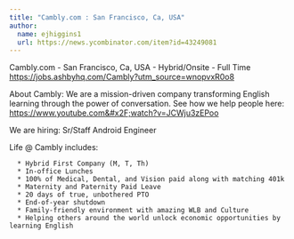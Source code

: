 ```yaml
---
title: "Cambly.com : San Francisco, Ca, USA"
author:
  name: ejhiggins1
  url: https://news.ycombinator.com/item?id=43249081
---
```

Cambly.com - San Francisco, Ca, USA - Hybrid&#x2F;Onsite - Full Time
<a href="https:&#x2F;&#x2F;jobs.ashbyhq.com&#x2F;Cambly?utm_source=wnopvxR0o8" rel="nofollow">https:&#x2F;&#x2F;jobs.ashbyhq.com&#x2F;Cambly?utm_source=wnopvxR0o8</a>

About Cambly: We are a mission-driven company transforming English learning through the power of conversation. See how we help people here: <a href="https:&#x2F;&#x2F;www.youtube.com&#x2F;watch?v=JCWju3zEPoo" rel="nofollow">https:&#x2F;&#x2F;www.youtube.com&#x2F;watch?v=JCWju3zEPoo</a>

We are hiring: Sr&#x2F;Staff Android Engineer

Life @ Cambly includes:

<pre><code>  * Hybrid First Company (M, T, Th)
  * In-office Lunches
  * 100% of Medical, Dental, and Vision paid along with matching 401k
  * Maternity and Paternity Paid Leave
  * 20 days of true, unbothered PTO
  * End-of-year shutdown
  * Family-friendly environment with amazing WLB and Culture
  * Helping others around the world unlock economic opportunities by learning English</code></pre>
<JobApplication />
